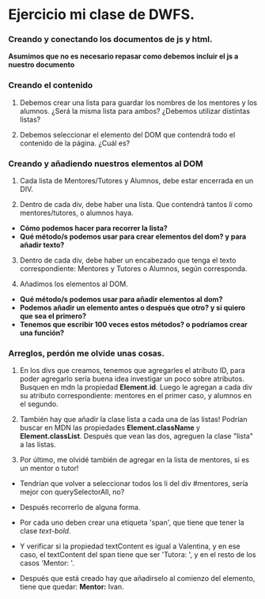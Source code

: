 # Ejercicio mi clase de DWFS.

### Creando y conectando los documentos de js y html.

**Asumimos que no es necesario repasar como debemos incluir el js a nuestro documento**

### Creando el contenido

1. Debemos crear una lista para guardar los nombres de los mentores y los alumnos.
¿Será la misma lista para ambos? ¿Debemos utilizar distintas listas?

2. Debemos seleccionar el elemento del DOM que contendrá todo el contenido de la página. ¿Cuál es?

### Creando y añadiendo nuestros elementos al DOM

1. Cada lista de Mentores/Tutores y Alumnos, debe estar encerrada en un DIV.

2. Dentro de cada div, debe haber una lista. Que contendrá tantos *li* como mentores/tutores, o alumnos haya.

- **Cómo podemos hacer para recorrer la lista?**
- **Qué método/s podemos usar para crear elementos del dom? y para añadir texto?**

3. Dentro de cada div, debe haber un encabezado que tenga el texto correspondiente: Mentores y Tutores o Alumnos, según corresponda.

4. Añadimos los elementos al DOM.

- **Qué método/s podemos usar para añadir elementos al dom?**
- **Podemos añadir un elemento antes o después que otro? y si quiero que sea el primero?**
- **Tenemos que escribir 100 veces estos métodos? o podríamos crear una función?**

### Arreglos, perdón me olvide unas cosas.

1. En los divs que creamos, tenemos que agregarles el atributo ID, para poder agregarlo sería buena idea investigar un poco sobre atributos. Busquen en mdn la propiedad **Element.id**. Luego le agregan a cada div su atributo correspondiente: mentores en el primer caso, y alumnos en el segundo.

2. También hay que añadir la clase lista a cada una de las listas! Podrían buscar en MDN las propiedades **Element.className** y **Element.classList**.
Después que vean las dos, agreguen la clase "lista" a las listas.

3. Por último, me olvidé también de agregar en la lista de mentores, si es un mentor o tutor! 

- Tendrían que volver a seleccionar todos los li del div #mentores, sería mejor con querySelectorAll, no?

- Después recorrerlo de alguna forma.

- Por cada uno deben crear una etiqueta 'span', que tiene que tener la clase *text-bold*.

- Y verificar si la propiedad textContent es igual a Valentina, y en ese caso, el textContent del span tiene que ser 'Tutora: ', y en el resto de los casos 'Mentor: '.

- Después que está creado hay que añadirselo al comienzo del elemento, tiene que quedar: **Mentor:** Ivan.
